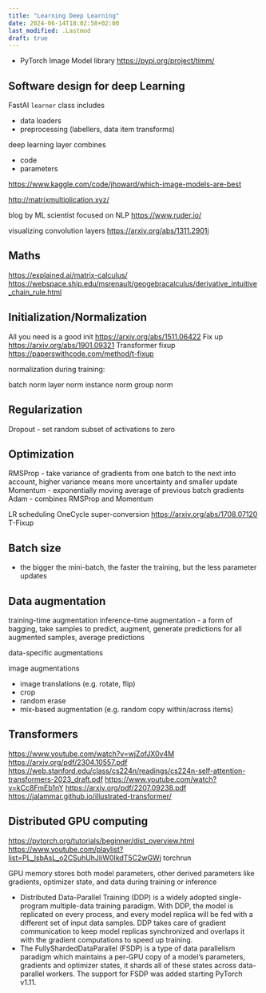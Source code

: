 ```yaml
---
title: "Learning Deep Learning"
date: 2024-06-14T18:02:58+02:00
last_modified: .Lastmod
draft: true
---
```


* PyTorch Image Model library https://pypi.org/project/timm/

## Software design for deep Learning

FastAI `learner` class includes

* data loaders 
* preprocessing (labellers, data item transforms)

deep learning layer combines

* code 
* parameters 

https://www.kaggle.com/code/jhoward/which-image-models-are-best

http://matrixmultiplication.xyz/

blog by ML scientist focused on NLP https://www.ruder.io/

visualizing convolution layers https://arxiv.org/abs/1311.2901j

## Maths

https://explained.ai/matrix-calculus/
https://webspace.ship.edu/msrenault/geogebracalculus/derivative_intuitive_chain_rule.html

## Initialization/Normalization

All you need is a good init https://arxiv.org/abs/1511.06422
Fix up https://arxiv.org/abs/1901.09321
Transformer fixup https://paperswithcode.com/method/t-fixup

normalization during training:

batch norm
layer norm
instance norm
group norm

## Regularization

Dropout - set random subset of activations to zero

## Optimization

RMSProp - take variance of gradients from one batch to the next into account, higher variance means more uncertainty and smaller update
Momentum - exponentially moving average of previous batch gradients
Adam - combines RMSProp and Momentum

LR scheduling 
OneCycle super-conversion https://arxiv.org/abs/1708.07120
T-Fixup

## Batch size

* the bigger the mini-batch, the faster the training, but the less parameter updates

## Data augmentation

training-time augmentation
inference-time augmentation - a form of bagging, take samples to predict, augment, generate predictions for all augmented samples, average predictions

data-specific augmentations

image augmentations
* image translations (e.g. rotate, flip)
* crop
* random erase
* mix-based augmentation (e.g. random copy within/across items)

## Transformers

https://www.youtube.com/watch?v=wjZofJX0v4M
https://arxiv.org/pdf/2304.10557.pdf
https://web.stanford.edu/class/cs224n/readings/cs224n-self-attention-transformers-2023_draft.pdf
https://www.youtube.com/watch?v=kCc8FmEb1nY
https://arxiv.org/pdf/2207.09238.pdf
https://jalammar.github.io/illustrated-transformer/

## Distributed GPU computing

https://pytorch.org/tutorials/beginner/dist_overview.html
https://www.youtube.com/playlist?list=PL_lsbAsL_o2CSuhUhJIiW0IkdT5C2wGWj
torchrun

GPU memory stores both model parameters, other derived parameters like gradients, optimizer state, and data during training or inference

* Distributed Data-Parallel Training (DDP) is a widely adopted single-program multiple-data training paradigm. With DDP, the model is replicated on every process, and every model replica will be fed with a different set of input data samples. DDP takes care of gradient communication to keep model replicas synchronized and overlaps it with the gradient computations to speed up training.
* The FullyShardedDataParallel (FSDP) is a type of data parallelism paradigm which maintains a per-GPU copy of a model’s parameters, gradients and optimizer states, it shards all of these states across data-parallel workers. The support for FSDP was added starting PyTorch v1.11. 

